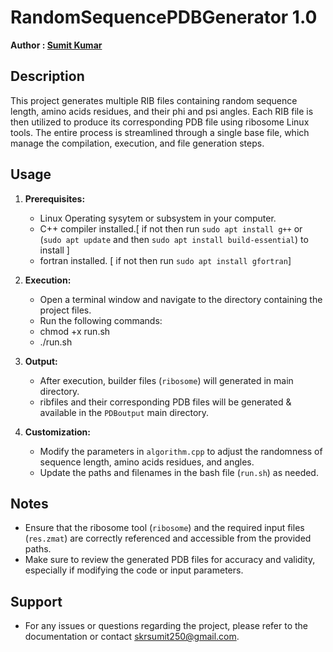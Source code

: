 # RandomSequencePDBGenerator 1.0
**Author : [Sumit Kumar](https://skrsumit250.github.io/Portfolio/)**
## Description
This project generates multiple RIB files containing random sequence length, amino acids residues, and their phi and psi angles. Each RIB file is then utilized to produce its corresponding PDB file using ribosome Linux tools. The entire process is streamlined through a single base file, which manage the compilation, execution, and file generation steps.

## Usage
1. **Prerequisites:**
   - Linux Operating sysytem or subsystem in your computer.
   - C++ compiler installed.[ if not then run `sudo apt install g++` or (`sudo apt update` and then `sudo apt install build-essential`) to   install ]
   - fortran installed. [ if not then run `sudo apt install gfortran`]

2. **Execution:**
   - Open a terminal window and navigate to the directory containing the project files.
   - Run the following commands:
   - chmod +x run.sh
   - ./run.sh

3. **Output:**
   - After execution, builder files (`ribosome`) will generated in main directory.
   - ribfiles and their corresponding PDB files will be generated & available in the `PDBoutput` main directory.

4. **Customization:**
   - Modify the parameters in `algorithm.cpp` to adjust the randomness of sequence length, amino acids residues, and angles.
   - Update the paths and filenames in the bash file (`run.sh`) as needed.

## Notes
- Ensure that the ribosome tool (`ribosome`) and the required input files (`res.zmat`) are correctly referenced and accessible from the provided paths.
- Make sure to review the generated PDB files for accuracy and validity, especially if modifying the code or input parameters.

## Support
- For any issues or questions regarding the project, please refer to the documentation or contact [skrsumit250@gmail.com](mailto:skrsumit250@gmail.com).

